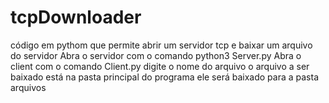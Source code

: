 # tcpDownloader
código  em pythom que permite abrir um servidor tcp e baixar um arquivo do servidor
Abra o servidor com o comando
python3 Server.py
Abra o client com o comando Client.py
digite o nome do arquivo
o arquivo a ser baixado está na pasta principal do programa
ele será baixado para a pasta arquivos
